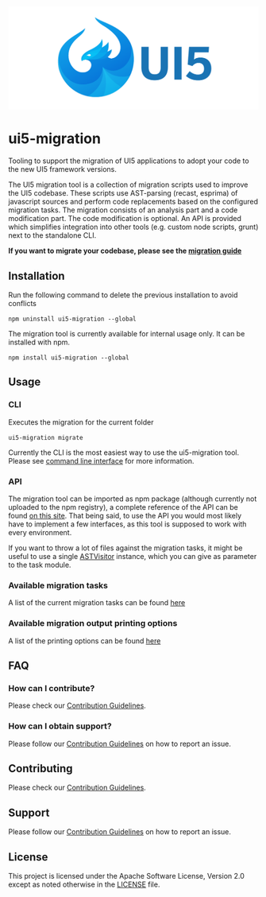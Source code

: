![UI5 logo](./docs/images/UI5_logo_wide.png)

# ui5-migration
Tooling to support the migration of UI5 applications to adopt your code to the new UI5 framework versions.

The UI5 migration tool is a collection of migration scripts used to improve the UI5 codebase.
These scripts use AST-parsing (recast, esprima) of javascript sources and perform code replacements based on the configured migration tasks.
The migration consists of an analysis part and a code modification part.
The code modification is optional.
An API is provided which simplifies integration into other tools (e.g. custom node scripts, grunt) next to the standalone CLI.

**If you want to migrate your codebase, please see the [migration guide](./docs/guide/migrationguide.md)**


## Installation

Run the following command to delete the previous installation to avoid conflicts
```cli
npm uninstall ui5-migration --global
```

The migration tool is currently available for internal usage only. It can be installed with npm.
```cli
npm install ui5-migration --global
```

## Usage
### CLI
Executes the migration for the current folder
```cli
ui5-migration migrate
```

Currently the CLI is the most easiest way to use the ui5-migration tool. Please see [command line interface](./docs/guide/cli.md) for more information.

### API
The migration tool can be imported as npm package (although currently not uploaded to the npm registry), a complete reference of the API can be found [on this site](../typedoc/index.html).
That being said, to use the API you would most likely have to implement a few interfaces, as this tool is supposed to work with every environment.

If you want to throw a lot of files against the migration tasks, it might be useful to use a single [ASTVisitor](../typedoc/classes/_ui5_evo_migration_.astvisitor.html) instance, which you can give as parameter to the task module.

### Available migration tasks
A list of the current migration tasks can be found [here](./docs/guide/tasks.md)

### Available migration output printing options
A list of the printing options can be found [here](./docs/guide/print.md)

## FAQ
### How can I contribute?
Please check our [Contribution Guidelines](https://github.com/SAP/ui5-migration/blob/master/CONTRIBUTING.md).

### How can I obtain support?
Please follow our [Contribution Guidelines](https://github.com/SAP/ui5-migration/blob/master/CONTRIBUTING.md#report-an-issue) on how to report an issue.

## Contributing
Please check our [Contribution Guidelines](https://github.com/SAP/ui5-migration/blob/master/CONTRIBUTING.md).

## Support
Please follow our [Contribution Guidelines](https://github.com/SAP/ui5-migration/blob/master/CONTRIBUTING.md#report-an-issue) on how to report an issue.

## License
This project is licensed under the Apache Software License, Version 2.0 except as noted otherwise in the [LICENSE](https://github.com/SAP/ui5-migration/blob/master/LICENSE.txt) file.
